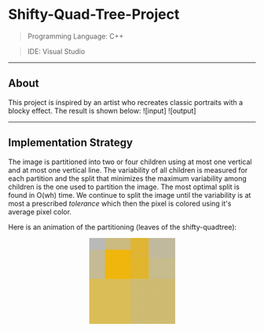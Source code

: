 # Shifty-Quad-Tree-Project
> Programming Language: C++

> IDE: Visual Studio

---
About
---
This project is inspired by an artist who recreates classic portraits with a blocky effect. The result is shown below:
![input]
![output]

---
Implementation Strategy
---
The image is partitioned into two or four children using at most one vertical and at most one vertical line. The variability of all children is measured for each partition and the split that minimizes the maximum variability among children is the one used to partition the image. The most optimal split is found in O(wh) time. We continue to split the image until the variability is at most a prescribed *tolerance* which then the pixel is colored using it's average pixel color.

Here is an animation of the partitioning (leaves of the shifty-quadtree):
<p align="center">
  <img width="175" height="175" src="https://github.com/rosa-rzi/Shifty-Quad-Tree-Project/blob/2841c3a198f6c8b2ba845cae4987e9eb4559082a/images/pacman.gif">
</p>

